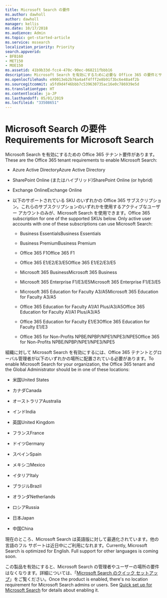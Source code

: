```yaml
---
title: Microsoft Search の要件
ms.author: dawholl
author: dawholl
manager: kellis
ms.date: 10/17/2018
ms.audience: Admin
ms.topic: get-started-article
ms.service: mssearch
localization_priority: Priority
search.appverid:
- BFB160
- MET150
- MOE150
ms.assetid: 41b9b33d-fcc4-470c-90ec-068211fbbb16
description: Microsoft Search を有効にするために必要な Office 365 の要件とサブスクリプション
ms.openlocfilehash: e90013eb2b76a4a4f4fff2e8b91f3bc6e48a4f2b
ms.sourcegitcommit: a5fd9d4f46bbb7c539630735ac16e0c786939e5d
ms.translationtype: HT
ms.contentlocale: ja-JP
ms.lasthandoff: 05/01/2019
ms.locfileid: "33508651"
---
```

# <a name="requirements-for-microsoft-search"></a><span data-ttu-id="0b96b-103">Microsoft Search の要件</span><span class="sxs-lookup"><span data-stu-id="0b96b-103">Requirements for Microsoft Search</span></span>

<span data-ttu-id="0b96b-104">Microsoft Search を有効にするための Office 365 テナント要件があります。</span><span class="sxs-lookup"><span data-stu-id="0b96b-104">These are the Office 365 tenant requirements to enable Microsoft Search:</span></span> 
  
- <span data-ttu-id="0b96b-105">Azure Active Directory</span><span class="sxs-lookup"><span data-stu-id="0b96b-105">Azure Active Directory</span></span>
    
- <span data-ttu-id="0b96b-106">SharePoint Online (またはハイブリッド)</span><span class="sxs-lookup"><span data-stu-id="0b96b-106">SharePoint Online (or hybrid)</span></span>
    
- <span data-ttu-id="0b96b-107">Exchange Online</span><span class="sxs-lookup"><span data-stu-id="0b96b-107">Exchange Online</span></span>
    
- <span data-ttu-id="0b96b-p101">以下のサポートされている SKU のいずれかの Office 365 サブスクリプション。これらのサブスクリプションのいずれかを使用するアクティブなユーザー アカウントのみが、Microsoft Search を使用できます。</span><span class="sxs-lookup"><span data-stu-id="0b96b-p101">Office 365 subscription for one of the supported SKUs below. Only active user accounts with one of these subscriptions can use Microsoft Search:</span></span>
    
  - <span data-ttu-id="0b96b-110">Business Essentials</span><span class="sxs-lookup"><span data-stu-id="0b96b-110">Business Essentials</span></span>
    
  - <span data-ttu-id="0b96b-111">Business Premium</span><span class="sxs-lookup"><span data-stu-id="0b96b-111">Business Premium</span></span>
    
  - <span data-ttu-id="0b96b-112">Office 365 F1</span><span class="sxs-lookup"><span data-stu-id="0b96b-112">Office 365 F1</span></span>
    
  - <span data-ttu-id="0b96b-113">Office 365 E1/E2/E3/E5</span><span class="sxs-lookup"><span data-stu-id="0b96b-113">Office 365 E1/E2/E3/E5</span></span>
    
  - <span data-ttu-id="0b96b-114">Microsoft 365 Business</span><span class="sxs-lookup"><span data-stu-id="0b96b-114">Microsoft 365 Business</span></span>
    
  - <span data-ttu-id="0b96b-115">Microsoft 365 Enterprise F1/E3/E5</span><span class="sxs-lookup"><span data-stu-id="0b96b-115">Microsoft 365 Enterprise F1/E3/E5</span></span>
    
  - <span data-ttu-id="0b96b-116">Microsoft 365 Education for Faculty A3/A5</span><span class="sxs-lookup"><span data-stu-id="0b96b-116">Microsoft 365 Education for Faculty A3/A5</span></span>
    
  - <span data-ttu-id="0b96b-117">Office 365 Education for Faculty A1/A1 Plus/A3/A5</span><span class="sxs-lookup"><span data-stu-id="0b96b-117">Office 365 Education for Faculty A1/A1 Plus/A3/A5</span></span>
    
  - <span data-ttu-id="0b96b-118">Office 365 Education for Faculty E1/E3</span><span class="sxs-lookup"><span data-stu-id="0b96b-118">Office 365 Education for Faculty E1/E3</span></span>
    
  - <span data-ttu-id="0b96b-119">Office 365 for Non-Profits NPBE/NPBP/NPE1/NPE3/NPE5</span><span class="sxs-lookup"><span data-stu-id="0b96b-119">Office 365 for Non-Profits NPBE/NPBP/NPE1/NPE3/NPE5</span></span>
    
<span data-ttu-id="0b96b-120">組織に対して Microsoft Search を有効にするには、Office 365 テナントとグローバル管理者が以下のいずれかの場所に配置されている必要があります。</span><span class="sxs-lookup"><span data-stu-id="0b96b-120">To enable Microsoft Search for your organization, the Office 365 tenant and the Global Administrator should be in one of these locations:</span></span>
  
- <span data-ttu-id="0b96b-121">米国</span><span class="sxs-lookup"><span data-stu-id="0b96b-121">United States</span></span>
    
- <span data-ttu-id="0b96b-122">カナダ</span><span class="sxs-lookup"><span data-stu-id="0b96b-122">Canada</span></span>
    
- <span data-ttu-id="0b96b-123">オーストラリア</span><span class="sxs-lookup"><span data-stu-id="0b96b-123">Australia</span></span>
    
- <span data-ttu-id="0b96b-124">インド</span><span class="sxs-lookup"><span data-stu-id="0b96b-124">India</span></span>
    
- <span data-ttu-id="0b96b-125">英国</span><span class="sxs-lookup"><span data-stu-id="0b96b-125">United Kingdom</span></span>
    
- <span data-ttu-id="0b96b-126">フランス</span><span class="sxs-lookup"><span data-stu-id="0b96b-126">France</span></span>
    
- <span data-ttu-id="0b96b-127">ドイツ</span><span class="sxs-lookup"><span data-stu-id="0b96b-127">Germany</span></span>
  
- <span data-ttu-id="0b96b-128">スペイン</span><span class="sxs-lookup"><span data-stu-id="0b96b-128">Spain</span></span>
    
- <span data-ttu-id="0b96b-129">メキシコ</span><span class="sxs-lookup"><span data-stu-id="0b96b-129">Mexico</span></span>
    
- <span data-ttu-id="0b96b-130">イタリア</span><span class="sxs-lookup"><span data-stu-id="0b96b-130">Italy</span></span>
    
- <span data-ttu-id="0b96b-131">ブラジル</span><span class="sxs-lookup"><span data-stu-id="0b96b-131">Brazil</span></span>
    
- <span data-ttu-id="0b96b-132">オランダ</span><span class="sxs-lookup"><span data-stu-id="0b96b-132">Netherlands</span></span>
    
- <span data-ttu-id="0b96b-133">ロシア</span><span class="sxs-lookup"><span data-stu-id="0b96b-133">Russia</span></span>
    
- <span data-ttu-id="0b96b-134">日本</span><span class="sxs-lookup"><span data-stu-id="0b96b-134">Japan</span></span>

- <span data-ttu-id="0b96b-135">中国</span><span class="sxs-lookup"><span data-stu-id="0b96b-135">China</span></span>
 
<span data-ttu-id="0b96b-p102">現在のところ、Microsoft Search は英語版に対して最適化されています。他の言語のフル サポートは近日中にご利用になれます。</span><span class="sxs-lookup"><span data-stu-id="0b96b-p102">Currently, Microsoft Search is optimized for English. Full support for other languages is coming soon.</span></span>

<span data-ttu-id="0b96b-p103">この製品を有効にすると、Microsoft Search の管理者やユーザーの場所の要件はなくなります。詳細については、「[Microsoft Search のクイック セットアップ](quick-set-up.md)」をご覧ください。</span><span class="sxs-lookup"><span data-stu-id="0b96b-p103">Once the product is enabled, there's no location requirement for Microsoft Search admins or users. See [Quick set up for Microsoft Search](quick-set-up.md) for details about enabling it.</span></span> 

  

